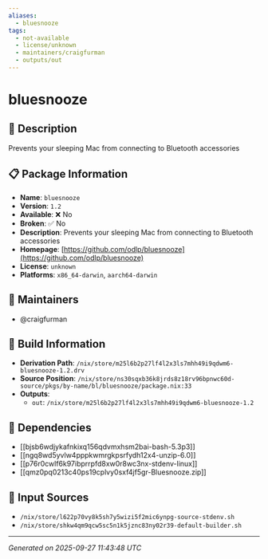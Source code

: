```yaml
---
aliases:
  - bluesnooze
tags:
  - not-available
  - license/unknown
  - maintainers/craigfurman
  - outputs/out
---
```


# bluesnooze

## 📝 Description

Prevents your sleeping Mac from connecting to Bluetooth accessories

## 📋 Package Information

- **Name**: `bluesnooze`
- **Version**: `1.2`
- **Available**: ❌ No
- **Broken**: ✅ No
- **Description**: Prevents your sleeping Mac from connecting to Bluetooth accessories
- **Homepage**: [https://github.com/odlp/bluesnooze](https://github.com/odlp/bluesnooze)
- **License**: `unknown`
- **Platforms**: `x86_64-darwin`, `aarch64-darwin`
## 👥 Maintainers

- @craigfurman


## 🔧 Build Information

- **Derivation Path**: `/nix/store/m25l6b2p27lf4l2x3ls7mhh49i9qdwm6-bluesnooze-1.2.drv`
- **Source Position**: `/nix/store/ns30sqxb36k8jrds8z18rv96bpnwc60d-source/pkgs/by-name/bl/bluesnooze/package.nix:33`
- **Outputs**:
  - `out`:  `/nix/store/m25l6b2p27lf4l2x3ls7mhh49i9qdwm6-bluesnooze-1.2`

## 🔗 Dependencies

- [[bjsb6wdjykafnkixq156qdvmxhsm2bai-bash-5.3p3]]
- [[ngq8wd5yvlw4pppkwmrgkpsrfydh12x4-unzip-6.0]]
- [[p76r0cwlf6k97ibprrpfd8xw0r8wc3nx-stdenv-linux]]
- [[qmz0pq0213c40ps19cplvy0sxf4jf5gr-Bluesnooze.zip]]

## 📁 Input Sources

- `/nix/store/l622p70vy8k5sh7y5wizi5f2mic6ynpg-source-stdenv.sh`
- `/nix/store/shkw4qm9qcw5sc5n1k5jznc83ny02r39-default-builder.sh`

---
*Generated on 2025-09-27 11:43:48 UTC*
